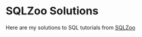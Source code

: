 # SQLZoo Solutions
Here are my solutions to SQL tutorials from [SQLZoo](https://sqlzoo.net/wiki/SQL_Tutorial)